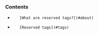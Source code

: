 <!-- usedin: [ _legacy_docker/deployment] - post: -->


### Contents

*        [What are reserved tags?](#about)
*        [Reserved tags](#tags)

